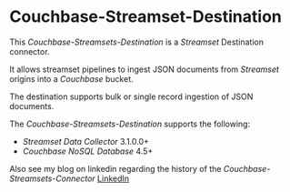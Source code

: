 # Couchbase-Streamset-Destination

This *Couchbase-Streamsets-Destination* is a *Streamset* Destination connector.

It allows streamset pipelines to ingest JSON documents from *Streamset* origins into a *Couchbase* bucket.

The destination supports bulk or single record ingestion of JSON documents.

The *Couchbase-Streamsets-Destination* supports the following:

- *Streamset Data Collector* 3.1.0.0+
- *Couchbase NoSQL Database* 4.5+

Also see my blog on linkedin regarding the history of the *Couchbase-Streamsets-Connector*
[LinkedIn](https://www.linkedin.com/pulse/ingesting-data-couchbase-nosql-database-using-nick-cadenhead)

